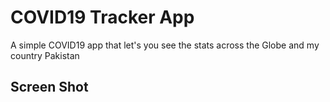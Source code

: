 # COVID19 Tracker App

A simple COVID19 app that let's you see the stats across the Globe and my country Pakistan


## Screen Shot



